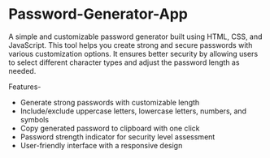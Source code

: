 # Password-Generator-App

A simple and customizable password generator built using HTML, CSS, and JavaScript. This tool helps you create strong and secure passwords with various customization options. It ensures better security by allowing users to select different character types and adjust the password length as needed.

Features-
- Generate strong passwords with customizable length
- Include/exclude uppercase letters, lowercase letters, numbers, and symbols
- Copy generated password to clipboard with one click
- Password strength indicator for security level assessment
- User-friendly interface with a responsive design

